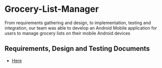 # Grocery-List-Manager
From requirements gathering and design, to implementation, testing and integration, our team was able to develop an Android Mobile application for users to manage grocery lists on their mobile Android devices

## Requirements, Design and Testing Documents
<ul>  
  <li>
    <a href="https://github.com/danielbrod01/Grocery-List-Manager/tree/main/Docs">Here</a>
  </li>
</ul>

